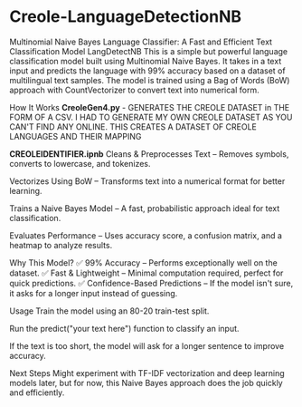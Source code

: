 # Creole-LanguageDetectionNB
Multinomial Naive Bayes Language Classifier: A Fast and Efficient Text Classification Model
LangDetectNB
This is a simple but powerful language classification model built using Multinomial Naive Bayes. It takes in a text input and predicts the language with 99% accuracy based on a dataset of multilingual text samples. The model is trained using a Bag of Words (BoW) approach with CountVectorizer to convert text into numerical form.

How It Works
**CreoleGen4.py** - GENERATES THE CREOLE DATASET in THE FORM OF A CSV. I HAD TO GENERATE MY OWN CREOLE DATASET AS YOU CAN'T FIND ANY ONLINE. THIS CREATES A DATASET OF CREOLE LANGUAGES AND THEIR MAPPING

**CREOLEIDENTIFIER.ipnb**
Cleans & Preprocesses Text – Removes symbols, converts to lowercase, and tokenizes.

Vectorizes Using BoW – Transforms text into a numerical format for better learning.

Trains a Naive Bayes Model – A fast, probabilistic approach ideal for text classification.

Evaluates Performance – Uses accuracy score, a confusion matrix, and a heatmap to analyze results.

Why This Model?
✅ 99% Accuracy – Performs exceptionally well on the dataset.
✅ Fast & Lightweight – Minimal computation required, perfect for quick predictions.
✅ Confidence-Based Predictions – If the model isn't sure, it asks for a longer input instead of guessing.

Usage
Train the model using an 80-20 train-test split.

Run the predict("your text here") function to classify an input.

If the text is too short, the model will ask for a longer sentence to improve accuracy.

Next Steps
Might experiment with TF-IDF vectorization and deep learning models later, but for now, this Naive Bayes approach does the job quickly and efficiently.
